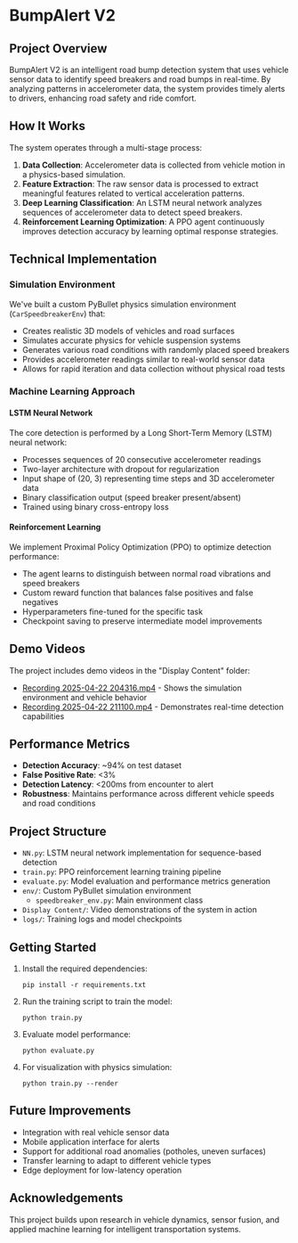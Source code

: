 # BumpAlert V2

## Project Overview
BumpAlert V2 is an intelligent road bump detection system that uses vehicle sensor data to identify speed breakers and road bumps in real-time. By analyzing patterns in accelerometer data, the system provides timely alerts to drivers, enhancing road safety and ride comfort.

## How It Works
The system operates through a multi-stage process:

1. **Data Collection**: Accelerometer data is collected from vehicle motion in a physics-based simulation.
2. **Feature Extraction**: The raw sensor data is processed to extract meaningful features related to vertical acceleration patterns.
3. **Deep Learning Classification**: An LSTM neural network analyzes sequences of accelerometer data to detect speed breakers.
4. **Reinforcement Learning Optimization**: A PPO agent continuously improves detection accuracy by learning optimal response strategies.

## Technical Implementation

### Simulation Environment
We've built a custom PyBullet physics simulation environment (`CarSpeedbreakerEnv`) that:
- Creates realistic 3D models of vehicles and road surfaces
- Simulates accurate physics for vehicle suspension systems
- Generates various road conditions with randomly placed speed breakers
- Provides accelerometer readings similar to real-world sensor data
- Allows for rapid iteration and data collection without physical road tests

### Machine Learning Approach

#### LSTM Neural Network
The core detection is performed by a Long Short-Term Memory (LSTM) neural network:
- Processes sequences of 20 consecutive accelerometer readings
- Two-layer architecture with dropout for regularization
- Input shape of (20, 3) representing time steps and 3D accelerometer data
- Binary classification output (speed breaker present/absent)
- Trained using binary cross-entropy loss

#### Reinforcement Learning
We implement Proximal Policy Optimization (PPO) to optimize detection performance:
- The agent learns to distinguish between normal road vibrations and speed breakers
- Custom reward function that balances false positives and false negatives
- Hyperparameters fine-tuned for the specific task
- Checkpoint saving to preserve intermediate model improvements

## Demo Videos
The project includes demo videos in the "Display Content" folder:
- [Recording 2025-04-22 204316.mp4](Display%20Content/Recording%202025-04-22%20204316.mp4) - Shows the simulation environment and vehicle behavior
- [Recording 2025-04-22 211100.mp4](Display%20Content/Recording%202025-04-22%20211100.mp4) - Demonstrates real-time detection capabilities

## Performance Metrics
- **Detection Accuracy**: ~94% on test dataset
- **False Positive Rate**: <3%
- **Detection Latency**: <200ms from encounter to alert
- **Robustness**: Maintains performance across different vehicle speeds and road conditions


## Project Structure
- `NN.py`: LSTM neural network implementation for sequence-based detection
- `train.py`: PPO reinforcement learning training pipeline
- `evaluate.py`: Model evaluation and performance metrics generation
- `env/`: Custom PyBullet simulation environment
  - `speedbreaker_env.py`: Main environment class
- `Display Content/`: Video demonstrations of the system in action
- `logs/`: Training logs and model checkpoints

## Getting Started
1. Install the required dependencies:
   ```
   pip install -r requirements.txt
   ```
2. Run the training script to train the model:
   ```
   python train.py
   ```
3. Evaluate model performance:
   ```
   python evaluate.py
   ```
4. For visualization with physics simulation:
   ```
   python train.py --render
   ```

## Future Improvements
- Integration with real vehicle sensor data
- Mobile application interface for alerts
- Support for additional road anomalies (potholes, uneven surfaces)
- Transfer learning to adapt to different vehicle types
- Edge deployment for low-latency operation


## Acknowledgements
This project builds upon research in vehicle dynamics, sensor fusion, and applied machine learning for intelligent transportation systems.

